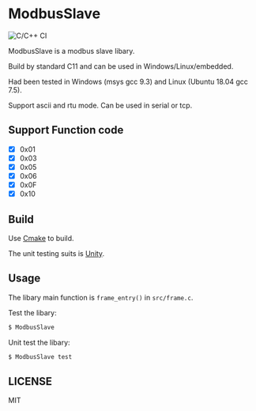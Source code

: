 # ModbusSlave

![C/C++ CI](https://github.com/ZhukovWang/ModbusSlave/workflows/C/C++%20CI/badge.svg)

ModbusSlave is a modbus slave libary. 

Build by standard C11 and can be used in Windows/Linux/embedded. 

Had been tested in Windows (msys gcc 9.3) and Linux (Ubuntu 18.04 gcc 7.5).

Support ascii and rtu mode. Can be used in serial or tcp.

## Support Function code

- [x] 0x01
- [x] 0x03
- [x] 0x05
- [x] 0x06
- [x] 0x0F
- [x] 0x10

## Build

Use [Cmake](https://github.com/Kitware/CMake) to build.

The unit testing suits is [Unity](https://github.com/ThrowTheSwitch/Unity).

## Usage

The libary main function is `frame_entry()` in `src/frame.c`.

Test the libary:

```bash
$ ModbusSlave
```

Unit test the libary:

```bash
$ ModbusSlave test
```

## LICENSE

MIT
